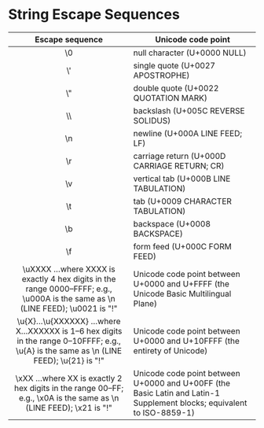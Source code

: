 # String Escape Sequences

|                                                          Escape sequence                                                           | Unicode code point                                                                                                     |
| :--------------------------------------------------------------------------------------------------------------------------------: | ---------------------------------------------------------------------------------------------------------------------- |
|                                                                \\0                                                                 | null character (U+0000 NULL)                                                                                           |
|                                                                \\'                                                                 | single quote (U+0027 APOSTROPHE)                                                                                       |
|                                                                \\"                                                                 | double quote (U+0022 QUOTATION MARK)                                                                                   |
|                                                                \\\                                                                 | backslash (U+005C REVERSE SOLIDUS)                                                                                     |
|                                                                \\n                                                                 | newline (U+000A LINE FEED; LF)                                                                                         |
|                                                                \\r                                                                 | carriage return (U+000D CARRIAGE RETURN; CR)                                                                           |
|                                                                \\v                                                                 | vertical tab (U+000B LINE TABULATION)                                                                                  |
|                                                                \\t                                                                 | tab (U+0009 CHARACTER TABULATION)                                                                                      |
|                                                                \\b                                                                 | backspace (U+0008 BACKSPACE)                                                                                           |
|                                                                \\f                                                                 | form feed (U+000C FORM FEED)                                                                                           |
|  \\uXXXX …where XXXX is exactly 4 hex digits in the range 0000–FFFF; e.g., \\u000A is the same as \\n (LINE FEED); \\u0021 is "!"  | Unicode code point between U+0000 and U+FFFF (the Unicode Basic Multilingual Plane)                                    |
| \u{X}…\u{XXXXXX} …where X…XXXXXX is 1–6 hex digits in the range 0–10FFFF; e.g., \u{A} is the same as \n (LINE FEED); \u{21} is "!" | Unicode code point between U+0000 and U+10FFFF (the entirety of Unicode)                                               |
|          \xXX …where XX is exactly 2 hex digits in the range 00–FF; e.g., \x0A is the same as \n (LINE FEED); \x21 is "!"          | Unicode code point between U+0000 and U+00FF (the Basic Latin and Latin-1 Supplement blocks; equivalent to ISO-8859-1) |
